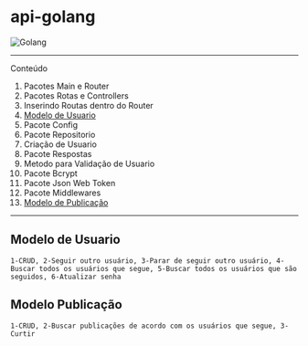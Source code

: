 # api-golang

![Golang](https://startecjobs.com/wp-content/uploads/2021/10/golang.png)


*******
 Conteúdo 
 1. Pacotes Main e Router
 2. Pacotes Rotas e Controllers
 3. Inserindo Routas dentro do Router
 4. [Modelo de Usuario](#User)
 5. Pacote Config
 6. Pacote Repositorio
 7. Criação de Usuario
 8. Pacote Respostas
 9. Metodo para Validação de Usuario
 10. Pacote Bcrypt
 11. Pacote Json Web Token
 12. Pacote Middlewares
 13. [Modelo de Publicação](#Publicação)

*******

<div id='User'/>

## Modelo de Usuario

`1-CRUD, 2-Seguir outro usuário, 3-Parar de seguir outro usuário, 4-Buscar todos os usuários que segue, 5-Buscar todos os usuários que são seguidos, 6-Atualizar senha`  

## Modelo Publicação
<div id='Publicação'/>

`1-CRUD, 2-Buscar publicações de acordo com os usuários que segue, 3-Curtir`

